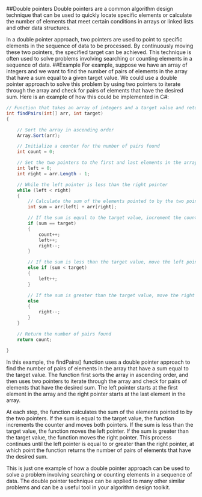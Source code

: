 ##Double pointers
Double pointers are a common algorithm design technique that can be used to quickly locate specific elements or calculate the number of elements that meet certain conditions in arrays or linked lists and other data structures.

In a double pointer approach, two pointers are used to point to specific elements in the sequence of data to be processed. By continuously moving these two pointers, the specified target can be achieved. This technique is often used to solve problems involving searching or counting elements in a sequence of data.
##Example
For example, suppose we have an array of integers and we want to find the number of pairs of elements in the array that have a sum equal to a given target value. We could use a double pointer approach to solve this problem by using two pointers to iterate through the array and check for pairs of elements that have the desired sum. Here is an example of how this could be implemented in C#:
```c#
// Function that takes an array of integers and a target value and returns the number of pairs of elements in the array that have a sum equal to the target
int findPairs(int[] arr, int target)
{

    // Sort the array in ascending order
    Array.Sort(arr);

    // Initialize a counter for the number of pairs found
    int count = 0;

    // Set the two pointers to the first and last elements in the array
    int left = 0;
    int right = arr.Length - 1;

    // While the left pointer is less than the right pointer
    while (left < right)
    {
        // Calculate the sum of the elements pointed to by the two pointers
        int sum = arr[left] + arr[right];

        // If the sum is equal to the target value, increment the counter and move both pointers
        if (sum == target)
        {
            count++;
            left++;
            right--;
        }

        // If the sum is less than the target value, move the left pointer
        else if (sum < target)
        {
            left++;
        }

        // If the sum is greater than the target value, move the right pointer
        else
        {
            right--;
        }
    }

    // Return the number of pairs found
    return count;

}
```
In this example, the findPairs() function uses a double pointer approach to find the number of pairs of elements in the array that have a sum equal to the target value. The function first sorts the array in ascending order, and then uses two pointers to iterate through the array and check for pairs of elements that have the desired sum. The left pointer starts at the first element in the array and the right pointer starts at the last element in the array.

At each step, the function calculates the sum of the elements pointed to by the two pointers. If the sum is equal to the target value, the function increments the counter and moves both pointers. If the sum is less than the target value, the function moves the left pointer. If the sum is greater than the target value, the function moves the right pointer. This process continues until the left pointer is equal to or greater than the right pointer, at which point the function returns the number of pairs of elements that have the desired sum.

This is just one example of how a double pointer approach can be used to solve a problem involving searching or counting elements in a sequence of data. The double pointer technique can be applied to many other similar problems and can be a useful tool in your algorithm design toolkit.
